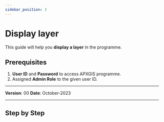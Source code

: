 ```yaml
---
sidebar_position: 3
---
```


# Display layer

This guide will help you **display a layer** in the programme.

## **Prerequisites**
1.	**User ID** and **Password** to access APXGIS programme.
2.	Assigned **Admin Role** to the given user ID.


------------

**Version**: 00
**Date**: October-2023

------------
## **Step by Step**